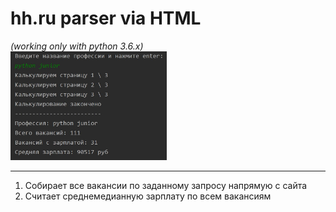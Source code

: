 # hh.ru parser via HTML
*(working only with python 3.6.x)*  
<img src="screen1.JPG" alt="example" width="250"/>  

---
1. Собирает все вакансии по заданному запросу напрямую с сайта
2. Считает среднемедианную зарплату по всем вакансиям

